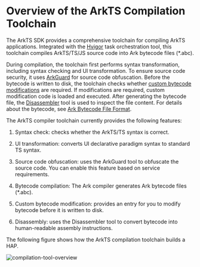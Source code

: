 # Overview of the ArkTS Compilation Toolchain
<!--Kit: ArkTS-->
<!--Subsystem: ArkCompiler-->
<!--Owner: @chenmudan; @hufeng20; @ctw-ian-->
<!--Designer: @hufeng20; @ctw-ian-->
<!--Tester: @kirl75; @zsw_zhushiwei-->
<!--Adviser: @foryourself-->

The ArkTS SDK provides a comprehensive toolchain for compiling ArkTS applications. Integrated with the [Hvigor](https://developer.huawei.com/consumer/cn/doc/harmonyos-guides/ide-hvigor) task orchestration tool, this toolchain compiles ArkTS/TS/JS source code into Ark bytecode files (*.abc).

During compilation, the toolchain first performs syntax transformation, including syntax checking and UI transformation. To ensure source code security, it uses [ArkGuard](source-obfuscation.md) for source code obfuscation. Before the bytecode is written to disk, the toolchain checks whether [custom bytecode modifications](customize-bytecode-during-compilation.md) are required. If modifications are required, custom modification code is loaded and executed. After generating the bytecode file, the [Disassembler](tool-disassembler.md) tool is used to inspect the file content. For details about the bytecode, see [Ark Bytecode File Format](arkts-bytecode-file-format.md).

The ArkTS compiler toolchain currently provides the following features:

1. Syntax check: checks whether the ArkTS/TS syntax is correct.

2. UI transformation: converts UI declarative paradigm syntax to standard TS syntax.

3. Source code obfuscation: uses the ArkGuard tool to obfuscate the source code. You can enable this feature based on service requirements.

4. Bytecode compilation: The Ark compiler generates Ark bytecode files (\*.abc).

5. Custom bytecode modification: provides an entry for you to modify bytecode before it is written to disk.

6. Disassembly: uses the Disassembler tool to convert bytecode into human-readable assembly instructions.

The following figure shows how the ArkTS compilation toolchain builds a HAP.

![compilation-tool-overview](figures/compilation-tool-overview.png)
